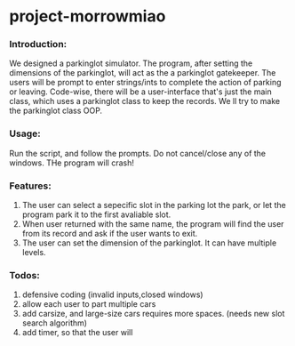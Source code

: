 # project-morrowmiao
### Introduction:
We designed a parkinglot simulator. The program, after setting the dimensions of the parkinglot, will act as the a parkinglot gatekeeper. The users will be prompt to enter strings/ints to complete the action of parking or leaving.
Code-wise, there will be a user-interface that's just the main class, which uses a parkinglot class to keep the records. We ll try to make the parkinglot class OOP.

### Usage:
Run the script, and follow the prompts. Do not cancel/close any of the windows. THe program will crash!

### Features:
1. The user can select a sepecific slot in the parking lot the park, or let the program park it to the first avaliable slot.
2. When user returned with the same name, the program will find the user from its record and ask if the user wants to exit.
3. The user can set the dimension of the parkinglot. It can have multiple levels. 

### Todos:
1. defensive coding (invalid inputs,closed windows)
2. allow each user to part multiple cars
3. add carsize, and large-size cars requires more spaces. (needs new slot search algorithm)
4. add timer, so that the user will 
